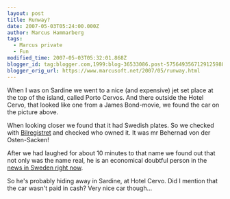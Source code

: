 ```yaml
---
layout: post
title: Runway?
date: 2007-05-03T05:24:00.000Z
author: Marcus Hammarberg
tags:
  - Marcus private
  - Fun
modified_time: 2007-05-03T05:32:01.868Z
blogger_id: tag:blogger.com,1999:blog-36533086.post-5756493567129125988
blogger_orig_url: https://www.marcusoft.net/2007/05/runway.html
---
```


When I was on Sardine we went to a nice (and expensive) jet set place at the top of the island, called Porto Cervos. And there outside the Hotel Cervo, that looked like one from a James Bond-movie, we found the car on the picture above.

When looking closer we found that it had Swedish plates. So we checked with [Bilregistret](https://www21.vv.se/fordonsfraga/) and checked who owned it. It was mr Behernad von der Osten-Sacken!

After we had laughed for about 10 minutes to that name we found out that not only was the name real, he is an economical doubtful person in the [news in Sweden right now](http://www.google.se/search?hl=sv&sa=X&oi=spell&resnum=0&ct=result&cd=1&q=Bernard+von+der+Osten-Sacken&spell=1).

So he's probably hiding away in Sardine, at Hotel Cervo. Did I mention that the car wasn't paid in cash? Very nice car though...
